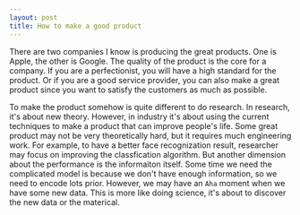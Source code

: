 ```yaml
---
layout: post
title: How to make a good product
---
```


There are two companies I know is producing the great products. One is Apple, the other is Google. The quality of the product is the core for a company. If you are a perfectionist, you will have a high standard for the product. Or if you are a good service provider, you can also make a great product since you want to satisfy the customers as much as possible.

To make the product somehow is quite different to do research. In research, it's about new theory. However, in industry it's about using the current techniques to make a product that can improve people's life. Some great product may not be very theoretically hard, but it requires much engineering work. For example, to have a better face recognization result, researcher may focus on improving the classfication algorithm. But another dimension about the performance is the informaiton itself. Some time we need the complicated model is because we don't have enough information, so we need to encode lots prior. However, we may have an `Aha` moment when we have some new data. This is more like doing science, it's about to discover the new data or the materical.